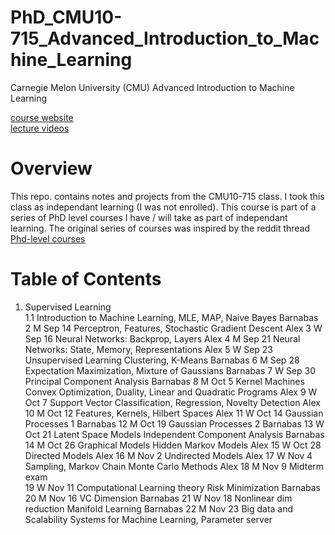 # PhD_CMU10-715_Advanced_Introduction_to_Machine_Learning
Carnegie Melon University (CMU) Advanced Introduction to Machine Learning

[course website](http://www.cs.cmu.edu/~bapoczos/Classes/ML10715_2015Fall/index.html) <br/>
[lecture videos](https://www.youtube.com/playlist?list=PL4DwY1suLMkcu-wytRDbvBNmx57CdQ2pJ&jct=q4qVgISGxJql7TlE6eSLKa8Wwci8SA)

# Overview
This repo. contains notes and projects from the CMU10-715 class. I took this class as independant learning (I was not enrolled). This course is part of a series of PhD level courses I have / will take as part of independant learning. The original series of courses was inspired by the reddit thread [Phd-level courses](https://www.reddit.com/r/MachineLearning/comments/51qhc8/phdlevel_courses/?utm_source=share&utm_medium=ios_app)

# Table of Contents
1. Supervised Learning	
     1.1 Introduction to Machine Learning, MLE, MAP, Naive Bayes	Barnabas
2	M	Sep 14		Perceptron, Features, Stochastic Gradient Descent	Alex
3	W	Sep 16		Neural Networks: Backprop, Layers	Alex
4	M	Sep 21		Neural Networks: State, Memory, Representations	Alex
5	W	Sep 23	Unsupervised Learning	Clustering, K-Means	Barnabas
6	M	Sep 28		Expectation Maximization, Mixture of Gaussians	Barnabas
7	W	Sep 30		Principal Component Analysis	Barnabas
8	M	Oct 5	Kernel Machines	Convex Optimization, Duality, Linear and Quadratic Programs	Alex
9	W	Oct 7		Support Vector Classification, Regression, Novelty Detection	Alex
10	M	Oct 12		Features, Kernels, Hilbert Spaces	Alex
11	W	Oct 14		Gaussian Processes 1	Barnabas
12	M	Oct 19		Gaussian Processes 2	Barnabas
13	W	Oct 21	Latent Space Models	Independent Component Analysis	Barnabas
14	M	Oct 26	Graphical Models	Hidden Markov Models	Alex
15	W	Oct 28		Directed Models	Alex
16	M	Nov 2		Undirected Models	Alex
17	W	Nov 4		Sampling, Markov Chain Monte Carlo Methods	Alex
18	M	Nov 9	Midterm exam		
19	W	Nov 11	Computational Learning theory	Risk Minimization	Barnabas
20	M	Nov 16		VC Dimension	Barnabas
21	W	Nov 18	Nonlinear dim reduction	Manifold Learning	Barnabas
22	M	Nov 23	Big data and Scalability	Systems for Machine Learning, Parameter server

